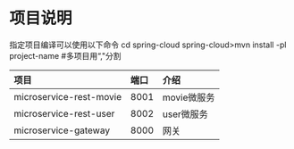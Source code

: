项目说明
======
指定项目编译可以使用以下命令
cd spring-cloud
spring-cloud>mvn install -pl project-name #多项目用“,"分割

| 项目                      | 端口   | 介绍       |
|:------------------------|:-----|:---------|
| microservice-rest-movie | 8001 | movie微服务 |
| microservice-rest-user  | 8002 | user微服务  |
| microservice-gateway    | 8000 | 网关       |
			
			
			
			
			
			
			
			
			
